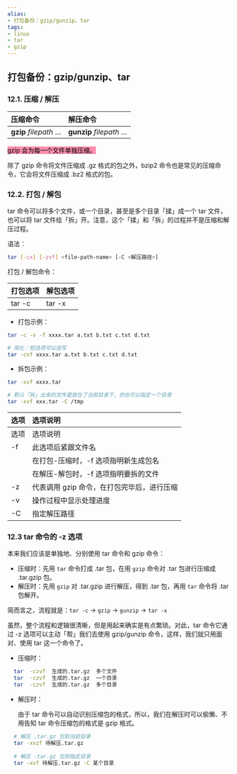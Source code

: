 ```yaml
---
alias: 
- 打包备份：gzip/gunzip、tar
tags: 
- linux 
- tar 
- gzip
---
```


## 打包备份：gzip/gunzip、tar

### 12.1. 压缩 / 解压

| 压缩命令 | 解压命令 |
| :- | :- |
| **gzip** *filepath* … | **gunzip** *filepath* …|

<mark style="background: #FF5582A6;">gzip 会为每一个文件单独压缩。</mark>

除了 gzip 命令将文件压缩成 .gz 格式的包之外，bzip2 命令也是常见的压缩命令，它会将文件压缩成 .bz2 格式的包。

### 12.2. 打包 / 解包

tar 命令可以将多个文件，或一个目录，甚至是多个目录「揉」成一个 tar 文件，也可以将 tar 文件给「拆」开。注意，这个「揉」和「拆」的过程并不是压缩和解压过程。

语法：

```bash
tar [-cx] [-zvf] <file-path-name> [-C <解压路径>]
```

打包 / 解包命令：

| 打包选项 | 解包选项 |
|:-|:-|
| tar -c | tar -x |

-   打包示例：

  ```bash
  tar -c -v -f xxxx.tar a.txt b.txt c.txt d.txt

  # 简化：短选项可以连写
  tar -cvf xxxx.tar a.txt b.txt c.txt d.txt
  ```

-   拆包示例：

  ```bash
  tar -xvf xxxx.tar 

  # 默认「拆」出来的文件是放在了当前目录下，你也可以指定一个目录
  tar -xvf xxx.tar -C /tmp
  ```

| 选项 | 选项说明 |
| :- | :- |
| 选项 | 选项说明 |
| -f | 此选项后紧跟文件名 |
|    | 在打包-压缩时，-f 选项指明新生成包名 |
|    | 在解压-解包时，-f 选项指明要拆的文件 |
| -z | 代表调用 gzip 命令，在打包完毕后，进行压缩 |
| -v | 操作过程中显示处理进度 |
| -C | 指定解压路径 |


### 12.3 tar 命令的 -z 选项

本来我们应该是单独地、分别使用 tar 命令和 gzip 命令：

- 压缩时：先用 `tar` 命令打成 .tar 包，在用 `gzip` 命令对 .tar 包进行压缩成 .tar.gzip 包。
- 解压时：先用 `gzip` 对 .tar.gzip 进行解压，得到 .tar 包，再用 `tar` 命令将 .tar 包解开。

简而言之，流程就是：`tar -c` -> `gzip` -> `gunzip` -> `tar -x`

虽然，整个流程和逻辑很清晰，但是用起来确实是有点繁琐。对此，tar 命令它通过 -z 选项可以主动「帮」我们去使用 gzip/gunzip 命令，这样，我们就只用面对、使用 tar 这一个命令了。

-   压缩时：

  ```bash
    tar  -czvf  生成的.tar.gz  多个文件
    tar  -czvf  生成的.tar.gz  一个目录
    tar  -czvf  生成的.tar.gz  多个目录
  ````

-   解压时：

    由于 tar 命令可以自动识别压缩包的格式，所以，我们在解压时可以偷懒、不用告知 tar 命令压缩包的格式是 gzip 格式。

  ```bash
    # 解压 .tar.gz 包到当前目录
    tar -xvzf 待解压.tar.gz
    
    # 解压 .tar.gz 包到指定目录
    tar -xvf 待解压.tar.gz -C 某个目录
  ```


